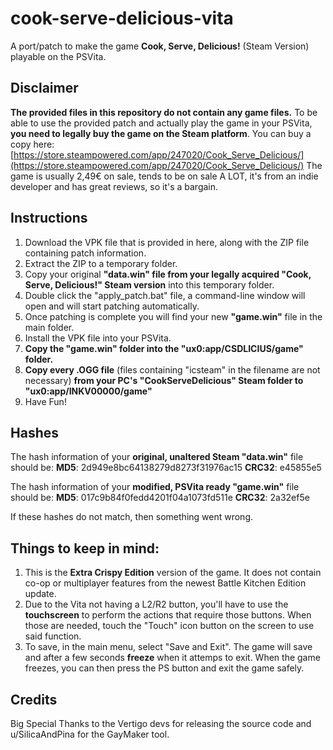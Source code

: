 # cook-serve-delicious-vita
A port/patch to make the game **Cook, Serve, Delicious!** (Steam Version) playable on the PSVita.

###

## Disclaimer
**The provided files in this repository do not contain any game files.**
To be able to use the provided patch and actually play the game in your PSVita, **you need to legally buy the game on the Steam platform**.
You can buy a copy here: [https://store.steampowered.com/app/247020/Cook_Serve_Delicious/](https://store.steampowered.com/app/247020/Cook_Serve_Delicious/)
The game is usually 2,49€ on sale, tends to be on sale A LOT, it's from an indie developer and has great reviews, so it's a bargain.

## Instructions
1. Download the VPK file that is provided in here, along with the ZIP file containing patch information.
2. Extract the ZIP to a temporary folder.
3. Copy your original **"data.win" file from your legally acquired "Cook, Serve, Delicious!" Steam version** into this temporary folder.
4. Double click the "apply_patch.bat" file, a command-line window will open and will start patching automatically.
5. Once patching is complete you will find your new **"game.win"** file in the main folder.
6. Install the VPK file into your PSVita.
7. **Copy the "game.win" folder into the "ux0:app/CSDLICIUS/game" folder.**
8. **Copy every .OGG file** (files containing "icsteam" in the filename are not necessary) **from your PC's "CookServeDelicious" Steam folder to "ux0:app/INKV00000/game"**
7. Have Fun!

## Hashes
The hash information of your **original, unaltered Steam "data.win"** file should be:
**MD5**: 2d949e8bc64138279d8273f31976ac15 
**CRC32**: e45855e5

The hash information of your **modified, PSVita ready "game.win"** file should be:
**MD5**: 017c9b84f0fedd4201f04a1073fd511e 
**CRC32**: 2a32ef5e

If these hashes do not match, then something went wrong.

## Things to keep in mind:
1. This is the **Extra Crispy Edition** version of the game. It does not contain co-op or multiplayer features from the newest Battle Kitchen Edition update.
2. Due to the Vita not having a L2/R2 button, you'll have to use the **touchscreen** to perform the actions that require those buttons. When those are needed, touch the "Touch" icon button on the screen to use said function.
3. To save, in the main menu, select "Save and Exit". The game will save and after a few seconds **freeze** when it attemps to exit. When the game freezes, you can then press the PS button and exit the game safely.

## Credits
Big Special Thanks to the Vertigo devs for releasing the source code and u/SilicaAndPina for the GayMaker tool.

